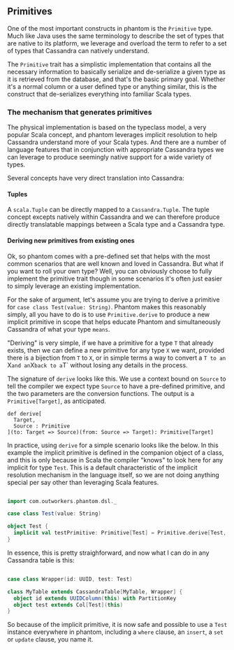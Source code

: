 ## Primitives

One of the most important constructs in phantom is the `Primitive` type. Much like Java uses the same terminology
to describe the set of types that are native to its platform, we leverage and overload the term to refer to a set of types
that Cassandra can natively understand.

The `Primitive` trait has a simplistic implementation that contains all the necessary information to
basically serialize and de-serialize a given type as it is retrieved from the database, and that's the 
basic primary goal. Whether it's a normal column or a user defined type or anything similar, this is
the construct that de-serializes everything into familiar Scala types.


### The mechanism that generates primitives

The physical implementation is based on the typeclass model, a very popular Scala concept, and phantom
leverages implicit resolution to help Cassandra understand more of your Scala types. And there are a number of language
features that in conjunction with appropriate Cassandra types we can leverage to produce seemingly native support
for a wide variety of types.

Several concepts have very direct translation into Cassandra:


#### Tuples

A `scala.Tuple` can be directly mapped to a `Cassandra.Tuple`. The tuple concept excepts natively within Cassandra and
 we can therefore produce directly translatable mappings between a Scala type and a Cassandra type.
 
 
#### Deriving new primitives from existing ones

Ok, so phantom comes with a pre-defined set that helps with the most common scenarios that are well known and
loved in Cassandra. But what if you want to roll your own type? Well, you can obviously choose to fully implement
the primitive trait though in some scenarios it's often just easier to simply leverage an existing implementation.

For the sake of argument, let's assume you are trying to derive a primitive for `case class Test(value: String)`. Phantom makes
this reasonably simply, all you have to do is to use `Primitive.derive` to produce a new implicit primitive in scope
that helps educate Phantom and simultaneously Cassandra of what your type `means`.

"Deriving" is very simple, if we have a primitive for a type `T` that already exists, then we can define a new primitive
for any type `X` we want, provided there is a bijection from `T` to `X`, or in simple terms a way to convert a `T
 to an `X` and an `X` back to a `T` without losing any details in the process.
 
The signature of `derive` looks like this. We use a context bound on `Source` to tell the compiler
we expect type `Source` to have a pre-defined primitive, and the two parameters are the conversion
functions. The output is a `Primitive[Target]`, as anticipated.

```
def derive[
  Target,
  Source : Primitive
](to: Target => Source)(from: Source => Target): Primitive[Target]
```

In practice, using `derive` for a simple scenario looks like the below. In this example the implicit primitive
is defined in the companion object of a class, and this is only because in Scala the compiler "knows" to look
here for any implicit for type `Test`. This is a default characteristic of the implicit resolution mechanism
in the language itself, so we are not doing anything special per say other than leveraging Scala features.
 
 
```scala

import com.outworkers.phantom.dsl._

case class Test(value: String)

object Test {
  implicit val testPrimitive: Primitive[Test] = Primitive.derive[Test, String](t => t.value)(Test.apply)
}
```

In essence, this is pretty straighforward, and now what I can do in any Cassandra table is this:

```scala

case class Wrapper(id: UUID, test: Test)

class MyTable extends CassandraTable[MyTable, Wrapper] {
  object id extends UUIDColumn(this) with PartitionKey
  object test extends Col[Test](this)
}
```

So because of the implicit primitive, it is now safe and possible to use a `Test` instance everywhere in phantom,
including a `where` clause, an `insert`, a `set` or `update` clause, you name it.
